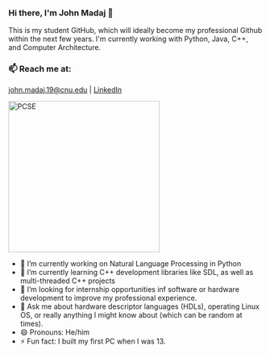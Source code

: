 ### Hi there, I'm John Madaj 👋 

  This is my student GitHub, which will ideally become my professional Github within the next few years. I'm currently working with Python, Java, C++, and Computer Architecture. 
  
### 📫 Reach me at: 
 [john.madaj.19@cnu.edu](john.madaj.19@cnu.edu) | 
[LinkedIn](https://www.linkedin.com/in/john-madaj-b953a9171)


<img src="https://user-images.githubusercontent.com/83408469/148995207-8e25ad29-f758-478e-ab8b-9b1340908719.png" alt="PCSE" width="300"/>

- 🔭 I’m currently working on Natural Language Processing in Python
- 🌱 I’m currently learning C++ development libraries like SDL, as well as multi-threaded C++ projects
- 🤔 I’m looking for internship opportunities inf software or hardware development to improve my professional experience.
- 💬 Ask me about hardware descriptor languages (HDLs), operating Linux OS, or really anything I might know about (which can be random at times).
- 😄 Pronouns: He/him
- ⚡ Fun fact: I built my first PC when I was 13.


